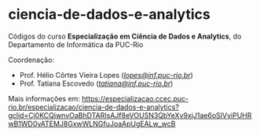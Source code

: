 # ciencia-de-dados-e-analytics
Códigos do curso **Especialização em Ciência de Dados e Analytics**, do Departamento de Informática da PUC-Rio

Coordenação:
* Prof. Hélio Côrtes Vieira Lopes (*lopes@inf.puc-rio.br*)
* Prof. Tatiana Escovedo (*tatiana@inf.puc-rio.br*)

Mais informações em: https://especializacao.ccec.puc-rio.br/especializacao/ciencia-de-dados-e-analytics?gclid=Cj0KCQjwnvOaBhDTARIsAJf8eVOUSN3QbYeXy9xjJ1ae6oSIVyiPUHRwB1WD0yATEMJ8GxwWLNGfuJoaApUgEALw_wcB


